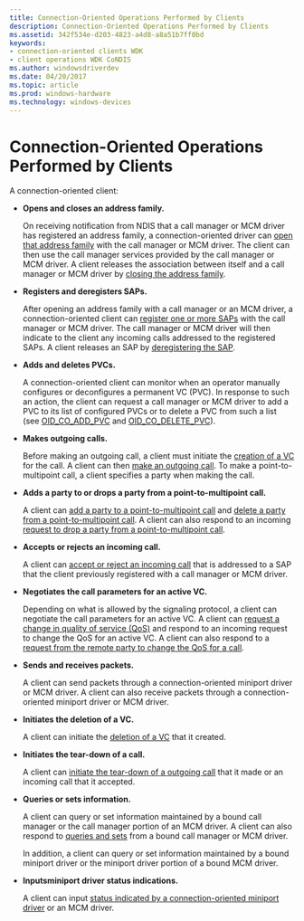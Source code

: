 ```yaml
---
title: Connection-Oriented Operations Performed by Clients
description: Connection-Oriented Operations Performed by Clients
ms.assetid: 342f534e-d203-4823-a4d8-a8a51b7ff0bd
keywords:
- connection-oriented clients WDK
- client operations WDK CoNDIS
ms.author: windowsdriverdev
ms.date: 04/20/2017
ms.topic: article
ms.prod: windows-hardware
ms.technology: windows-devices
---
```


# Connection-Oriented Operations Performed by Clients





A connection-oriented client:

-   **Opens and closes an address family.**

    On receiving notification from NDIS that a call manager or MCM driver has registered an address family, a connection-oriented driver can [open that address family](registering-and-opening-an-address-family.md) with the call manager or MCM driver. The client can then use the call manager services provided by the call manager or MCM driver. A client releases the association between itself and a call manager or MCM driver by [closing the address family](closing-an-address-family.md).

-   **Registers and deregisters SAPs.**

    After opening an address family with a call manager or an MCM driver, a connection-oriented client can [register one or more SAPs](registering-a-sap.md) with the call manager or MCM driver. The call manager or MCM driver will then indicate to the client any incoming calls addressed to the registered SAPs. A client releases an SAP by [deregistering the SAP](deregistering-a-sap.md).

-   **Adds and deletes PVCs.**

    A connection-oriented client can monitor when an operator manually configures or deconfigures a permanent VC (PVC). In response to such an action, the client can request a call manager or MCM driver to add a PVC to its list of configured PVCs or to delete a PVC from such a list (see [OID\_CO\_ADD\_PVC](https://msdn.microsoft.com/library/windows/hardware/ff569087) and [OID\_CO\_DELETE\_PVC](https://msdn.microsoft.com/library/windows/hardware/ff569090)).

-   **Makes outgoing calls.**

    Before making an outgoing call, a client must initiate the [creation of a VC](creating-a-vc.md) for the call. A client can then [make an outgoing call](making-a-call.md). To make a point-to-multipoint call, a client specifies a party when making the call.

-   **Adds a party to or drops a party from a point-to-multipoint call.**

    A client can [add a party to a point-to-multipoint call](adding-a-party-to-a-multipoint-call.md) and [delete a party from a point-to-multipoint call](dropping-a-party-from-a-multipoint-call.md). A client can also respond to an incoming [request to drop a party from a point-to-multipoint call](incoming-request-to-drop-a-party-from-a-multipoint-call.md).

-   **Accepts or rejects an incoming call.**

    A client can [accept or reject an incoming call](indicating-an-incoming-call.md) that is addressed to a SAP that the client previously registered with a call manager or MCM driver.

-   **Negotiates the call parameters for an active VC.**

    Depending on what is allowed by the signaling protocol, a client can negotiate the call parameters for an active VC. A client can [request a change in quality of service (QoS)](client-initiated-request-to-change-call-parameters.md) and respond to an incoming request to change the QoS for an active VC. A client can also respond to a [request from the remote party to change the QoS for a call](incoming-request-to-change-call-parameters.md).

-   **Sends and receives packets.**

    A client can send packets through a connection-oriented miniport driver or MCM driver. A client can also receive packets through a connection-oriented miniport driver or MCM driver.

-   **Initiates the deletion of a VC.**

    A client can initiate the [deletion of a VC](deleting-a-vc.md) that it created.

-   **Initiates the tear-down of a call.**

    A client can [initiate the tear-down of a outgoing call](client-initiated-request-to-close-a-call.md) that it made or an incoming call that it accepted.

-   **Queries or sets information.**

    A client can query or set information maintained by a bound call manager or the call manager portion of an MCM driver. A client can also respond to [queries and sets](querying-or-setting-information.md) from a bound call manager or MCM driver.

    In addition, a client can query or set information maintained by a bound miniport driver or the miniport driver portion of a bound MCM driver.

-   **Inputsminiport driver status indications.**

    A client can input [status indicated by a connection-oriented miniport driver](indicating-miniport-driver-status.md) or an MCM driver.

 

 





